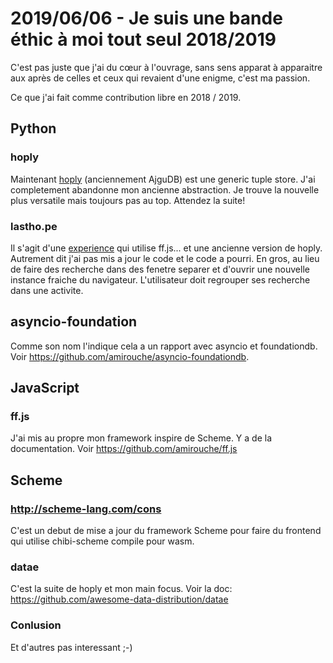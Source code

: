 # 2019/06/06 - Je suis une bande éthic à moi tout seul 2018/2019

C'est pas juste que j'ai du cœur à l'ouvrage, sans sens apparat à
apparaitre aux après de celles et ceux qui revaient d'une enigme,
c'est ma passion.

Ce que j'ai fait comme contribution libre en 2018 / 2019.

## Python

### hoply

Maintenant [hoply](https://github.com/amirouche/hoply/) (anciennement
AjguDB) est une generic tuple store.  J'ai completement abandonne mon
ancienne abstraction. Je trouve la nouvelle plus versatile mais
toujours pas au top. Attendez la suite!

### lastho.pe

Il s'agit d'une [experience](https://github.com/amirouche/lastho.pe/)
qui utilise ff.js... et une ancienne version de hoply. Autrement dit
j'ai pas mis a jour le code et le code a pourri.  En gros, au lieu de
faire des recherche dans des fenetre separer et d'ouvrir une nouvelle
instance fraiche du navigateur. L'utilisateur doit regrouper ses
recherche dans une activite.

## asyncio-foundation

Comme son nom l'indique cela a un rapport avec asyncio et foundationdb.
Voir https://github.com/amirouche/asyncio-foundationdb.

## JavaScript

### ff.js

J'ai mis au propre mon framework inspire de Scheme. Y a de la
documentation.  Voir https://github.com/amirouche/ff.js

## Scheme

### http://scheme-lang.com/cons

C'est un debut de mise a jour du framework Scheme pour faire du
frontend qui utilise chibi-scheme compile pour wasm.

### datae

C'est la suite de hoply et mon main focus. Voir la doc:
https://github.com/awesome-data-distribution/datae

### Conlusion

Et d'autres pas interessant ;-)
